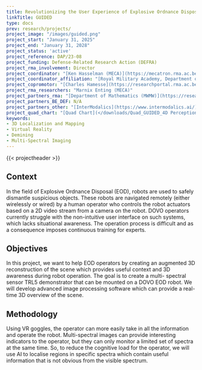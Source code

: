 ```yaml
---
title: Revolutionizing the User Experience of Explosive Ordnance Disposal Robotics Operators with Augmented 3D Awareness
linkTitle: GUIDED
type: docs
prev: research/projects/
project_image: "/images/guided.png"
project_start: "January 31, 2025"
project_end: "January 31, 2028"
project_status: 'active'
project_reference: DAP/23-08
project_funding: Defense-Related Research Action (DEFRA)
project_rma_involvement: Director
project_coordinator: "[Ken Hasselman (MECA)](https://mecatron.rma.ac.be/index.php/people/ken-hasselmann/)"
project_coordinator_affiliation: "[Royal Military Academy, Department of Mechanics (MECA)](https://mecatron.rma.ac.be/)"
project_copromotor: "[Charles Hamesse](https://researchportal.rma.ac.be/en/persons/charles-hamesse)"
project_rma_researchers: "Marnix Enting (MECA)"
project_partners_rma: "[Department of Mathematics (MWMW)](https://researchportal.rma.ac.be/en/organisations/mathematics)"
project_partners_BE_DEF: N/A 
project_partners_other: "[InterModalics](https://www.intermodalics.ai/), [Trace VZW](https://www.tracevzw.com/)"
project_quad_chart: "[Quad Chart](</downloads/Quad_GUIDED_4D Perception.pdf>)"
keywords:
- 3D Localization and Mapping
- Virtual Reality
- Demining
- Multi-Spectral Imaging
---
```


{{< projectheader >}}

## Context
In the field of Explosive Ordnance Disposal (EOD), robots are used to safely dismantle suspicious objects. These robots are navigated remotely (either wirelessly or wired) by a human operator who controls the robot actuators based on a 2D video stream from a camera on the robot. DOVO operators currently struggle with the non-intuitive user interface on such systems, which lacks situational awareness. The operation process is difficult and as a consequence imposes continuous training for experts.

## Objectives
In this project, we want to help EOD operators by creating an augmented 3D reconstruction of the scene which provides useful context and 3D awareness during robot operation. The goal is to create a multi- spectral sensor TRL5 demonstrator that can be mounted on a DOVO EOD robot. We will develop advanced image processing software which can provide a real-time 3D overview of the scene.

## Methodology
Using VR goggles, the operator can more easily take in all the information and operate the robot. Multi-spectral images can provide interesting indicators to the operator, but they can only monitor a limited set of spectra at the same time. So, to reduce the cognitive load for the operator, we will use AI to localise regions in specific spectra which contain useful information that is not obvious from the visible spectrum.
